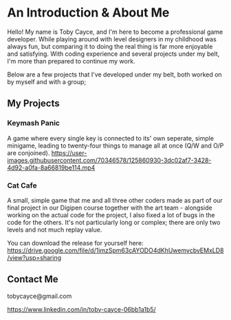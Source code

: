 # An Introduction & About Me

Hello!  My name is Toby Cayce, and I'm here to become a professional game developer.  While playing around with level designers in my childhood was always fun, but comparing it to doing the real thing is far more enjoyable and satisfying.  With coding experience and several projects under my belt, I'm more than prepared to continue my work.

Below are a few projects that I've developed under my belt, both worked on by myself and with a group;

## My Projects

### Keymash Panic
A game where every single key is connected to its' own seperate, simple minigame, leading to twenty-four things to manage all at once (Q/W and O/P are conjoined).
https://user-images.githubusercontent.com/70346578/125860930-3dc02af7-3428-4d92-a0fa-8a66819be114.mp4

### Cat Cafe
A small, simple game that me and all three other coders made as part of our final project in our Digipen course together with the art team - alongside working on the actual code for the project, I also fixed a lot of bugs in the code for the others.  It's not particularly long or complex; there are only two levels and not much replay value.

You can download the release for yourself here: https://drive.google.com/file/d/1imzSpm63cAYODO4dKhUwemycbvEMxLD8/view?usp=sharing
  
## Contact Me

<Insert ways to contact me here>
tobycayce@gmail.com
  
https://www.linkedin.com/in/toby-cayce-06bb1a1b5/
